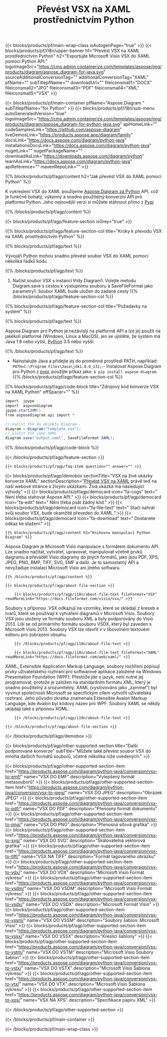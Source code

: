 ﻿---
title: Převést VSX na XAML prostřednictvím Python 
weight: 1960
url: /cs/python-java/conversion/vsx-to-xaml/ 
description: Ukázkový konverzní kód Python pro formát VSX na soubor XAML. Pomocí tohoto příkladu kódu převeďte VSX na XAML v jakékoli aplikaci založené na Python.
---
{{< blocks/products/pf/main-wrap-class isAutogenPage="true" >}}
{{< blocks/products/pf/i18n/upper-banner h1="Převést VSX na XAML prostřednictvím Python" h2="Exportujte Microsoft Visio VSX do XAML pomocí Python API." logoImageSrc="https://cms.admin.containerize.com/templates/aspose/img/products/diagram/aspose_diagram-for-java.svg" sourceAdditionalConversionTag="" additionalConversionTag="XAML" pfName="" subTitlepfName="" downloadUrl="" fileiconsmall1="DOCX" fileiconsmall2="JPG" fileiconsmall3="PDF" fileiconsmall4="XML" fileiconsmall5="VSX" >}}

{{< blocks/products/pf/main-container pfName="Aspose.Diagram " subTitlepfName="for Python" >}}
{{< blocks/products/pf/i18n/sub-menu autoGeneratedVersion="true" logoImageSrc="https://cms.admin.containerize.com/templates/aspose/img/products/diagram/aspose_diagram-for-python-java.svg" apiHomeLink="" codeSamplesLink="https://github.com/aspose-diagram" liveDemosLink="https://products.aspose.app/diagram/family" docsLink="https://docs.aspose.com/diagram/python-java" installationsDocsLink="https://docs.aspose.com/diagram/python-java" nugetLink="" nugetPackageName="" downloadAsLink="https://downloads.aspose.com/diagram/python" learnAsLink="https://docs.aspose.com/diagram/python-java" apiReference="" mavenRepoLink="" >}}

{{% blocks/products/pf/agp/content h2="Jak převést VSX do XAML pomocí Python" %}}

 K vykreslení VSX do XAML použijeme
 [Aspose.Diagram za Python](https://products.aspose.com/diagram/python-java/) 
 API, což je funkčně bohatý, výkonný a snadno použitelný konverzní API pro platformu Python. Jeho nejnovější verzi si můžete stáhnout přímo z
 [Pypi](https://pypi.org/project/aspose-diagram/) 

{{% /blocks/products/pf/agp/content %}}

{{< blocks/products/pf/agp/feature-section isGrey="true" >}}

{{% blocks/products/pf/agp/feature-section-col title="Kroky k převodu VSX na XAML prostřednictvím Python" %}}

{{% blocks/products/pf/agp/text %}}

 Vývojáři Python mohou snadno převést soubor VSX do XAML pomocí několika řádků kódu.

{{% /blocks/products/pf/agp/text %}}

1. Načíst soubor VSX s instancí třídy Diagram1. Volejte metodu Diagram.save s cestou k výstupnímu souboru a SaveFileFormat jako parametry1. Soubor XAML bude uložen do zadané cesty
{{% /blocks/products/pf/agp/feature-section-col %}}

{{% blocks/products/pf/agp/feature-section-col title="Požadavky na systém" %}}

{{% blocks/products/pf/agp/text %}}

 Aspose.Diagram pro Python je nezávislý na platformě API a lze jej použít na jakékoli platformě (Windows, Linux a MacOS), jen se ujistěte, že systém má Java 1.8 nebo vyšší, [Python](https://www.python.org/downloads/) 3.5 nebo vyšší. 
 
{{% /blocks/products/pf/agp/text %}}

- Nainstalujte Java a přidejte jej do proměnné prostředí PATH, například: <code>PATH=C:\Program Files\Java\jdk1.8.0_131;</code>.- Instalovat Aspose.Diagram pro Python z <a href="https://pypi.org/project/aspose-diagram/">pypi</a>, použijte příkaz jako: <code>$ pip install aspose-diagram</code>.
{{% /blocks/products/pf/agp/feature-section-col %}}

{{% blocks/products/pf/agp/code-block title="Zdrojový kód konverze VSX na XAML Python" offSpacer="" %}}

```cs
import  jpype     
import  asposediagram     
jpype.startJVM() 
from asposediagram.api import *

// načíst VSX do objektu Diagram 
diagram = Diagram("template.vsx");
// uložit VSX jako XAML 
diagram.save("output.xaml", SaveFileFormat.XAML);   


```

{{% /blocks/products/pf/agp/code-block %}}

{{< /blocks/products/pf/agp/feature-section >}}

    {{< blocks/products/pf/agp/faq-item question="" answer="" >}}
 

<!-- aboutfile Starts -->

{{< blocks/products/pf/agp/demobox sectionTitle="VSX na živé ukázky konverze XAML" sectionDescription="[Převést VSX na XAML](https://products.aspose.app/diagram/conversion/vsx-to-xaml) právě teď na naší webové stránce s živými ukázkami. Živá ukázka má následující výhody" >}}
        {{< blocks/products/pf/agp/democard icon="fa-cogs" text=" Není třeba stahovat Aspose API." >}}
        {{< blocks/products/pf/agp/democard icon="fa-edit" text=" Není třeba psát žádný kód." >}}
        {{< blocks/products/pf/agp/democard icon="fa-file-text" text=" Stačí nahrát svůj soubor VSX, bude okamžitě převeden do XAML." >}}
        {{< blocks/products/pf/agp/democard icon="fa-download" text=" Dostanete odkaz ke stažení." >}}

    {{% blocks/products/pf/agp/content h2="Knihovna manipulací Python Diagram" %}}

 Aspose.Diagram je Microsoft Visio manipulace s formátem dokumentu API. Lze snadno načítat, vytvářet, upravovat, manipulovat včetně prvků daigramu a převádět Visio diagramy do jiných formátů, jako jsou PDF, XPS, JPEG, PNG, BMP, TIFF, SVG, EMF a další. Je to samostatný API a nevyžaduje instalaci Microsoft Visio ani jiného softwaru.  



    {{% /blocks/products/pf/agp/content %}}

    {{< blocks/products/pf/agp/about-file-section >}}

        {{< blocks/products/pf/agp/i18n/about-file-text fileFormat="VSX" readMoreLink="https://docs.fileformat.com/visio/vsx/" >}}

Soubory s příponou .VSX odkazují na vzorníky, které se skládají z kreseb a tvarů, které se používají k vytváření diagramů v Microsoft Visio. Soubory VSX jsou uloženy ve formátu souboru XML a byly podporovány do Visio 2013. Liší se od primárního formátu souboru VSDX, který byl zaveden s Microsoft Visio 2013. Soubory VSX lze otevřít v v libovolném textovém editoru pro zobrazení obsahu. 


        {{< /blocks/products/pf/agp/i18n/about-file-text >}}

        {{< blocks/products/pf/agp/i18n/about-file-text fileFormat="XAML" readMoreLink="https://docs.fileformat.com/web/xaml/" >}}

XAML, Extensible Application Markup Language, soubory rozšíření popisují prvky uživatelského rozhraní pro softwarové aplikace založené na Windows Presentation Foundation (WPF). Přestože jde o jazyk, není nutné jej programovat, protože je založen na standardním formátu XML, který je snadno použitelný a srozumitelný. XAML (vyslovováno jako „zammel“) byl vyvinut společností Microsoft se specifickým cílem vytvořit uživatelská rozhraní. Jeho původní zkratka znamenala Extensible Avalon Markup Language, kde Avalon byl kódový název pro WPF. Soubory XAML se někdy ukládají také s příponou XOML.


        {{< /blocks/products/pf/agp/i18n/about-file-text >}}

    {{< /blocks/products/pf/agp/about-file-section >}}

{{< /blocks/products/pf/agp/demobox >}}

<!-- aboutfile Ends -->

{{< blocks/products/pf/agp/other-supported-section title="Další podporované konverze" subTitle="Můžete také převést soubor VSX do mnoha dalších formátů souborů, včetně několika níže uvedených." >}}

{{< blocks/products/pf/agp/other-supported-section-item href="https://products.aspose.com/diagram/python-java/conversion/vsx-to-emf/" name="VSX DO EMF" description="Vylepšený formát metasouborů" >}}
{{< blocks/products/pf/agp/other-supported-section-item href="https://products.aspose.com/diagram/python-java/conversion/vsx-to-jpeg/" name="VSX DO JPEG" description="Obrázek JPEG" >}}
{{< blocks/products/pf/agp/other-supported-section-item href="https://products.aspose.com/diagram/python-java/conversion/vsx-to-pdf/" name="VSX DO PDF" description="Přenosný formát dokumentu" >}}
{{< blocks/products/pf/agp/other-supported-section-item href="https://products.aspose.com/diagram/python-java/conversion/vsx-to-png/" name="VSX DO PNG" description="Přenosná síťová grafika" >}}
{{< blocks/products/pf/agp/other-supported-section-item href="https://products.aspose.com/diagram/python-java/conversion/vsx-to-svg/" name="VSX DO SVG" description="Škálovatelná vektorová grafika" >}}
{{< blocks/products/pf/agp/other-supported-section-item href="https://products.aspose.com/diagram/python-java/conversion/vsx-to-tiff/" name="VSX NA TIFF" description="Formát tagovaného obrázku" >}}
{{< blocks/products/pf/agp/other-supported-section-item href="https://products.aspose.com/diagram/python-java/conversion/vsx-to-vdx/" name="VSX DO VDX" description="Microsoft Visio Formát výkresu" >}}
{{< blocks/products/pf/agp/other-supported-section-item href="https://products.aspose.com/diagram/python-java/conversion/vsx-to-vsdm/" name="VSX DO VSDM" description="Microsoft Visio Formát výkresu" >}}
{{< blocks/products/pf/agp/other-supported-section-item href="https://products.aspose.com/diagram/python-java/conversion/vsx-to-vsdx/" name="VSX DO VSDX" description="Microsoft Formát Visio" >}}
{{< blocks/products/pf/agp/other-supported-section-item href="https://products.aspose.com/diagram/python-java/conversion/vsx-to-vssm/" name="VSX DO VSSM" description="Soubory šablon: Microsoft Visio" >}}
{{< blocks/products/pf/agp/other-supported-section-item href="https://products.aspose.com/diagram/python-java/conversion/vsx-to-vssx/" name="VSX DO VSSX" description="Kreslicí šablony" >}}
{{< blocks/products/pf/agp/other-supported-section-item href="https://products.aspose.com/diagram/python-java/conversion/vsx-to-vstm/" name="VSX DO VSTM" description="Microsoft Visio Soubory šablon" >}}
{{< blocks/products/pf/agp/other-supported-section-item href="https://products.aspose.com/diagram/python-java/conversion/vsx-to-vstx/" name="VSX DO VSTX" description="Microsoft Visio Šablona výkresu" >}}
{{< blocks/products/pf/agp/other-supported-section-item href="https://products.aspose.com/diagram/python-java/conversion/vsx-to-vtx/" name="VSX DO VTX" description="Microsoft Visio Šablona výkresu" >}}
{{< blocks/products/pf/agp/other-supported-section-item href="https://products.aspose.com/diagram/python-java/conversion/vsx-to-xps/" name="VSX NA XPS" description="Specifikace papíru XML" >}}

{{< /blocks/products/pf/agp/other-supported-section >}}

{{< /blocks/products/pf/main-container >}}
    
{{< /blocks/products/pf/main-wrap-class >}}